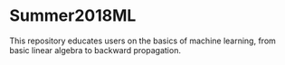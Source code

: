 # Summer2018ML
This repository educates users on the basics of machine learning, from basic linear algebra to backward propagation.
